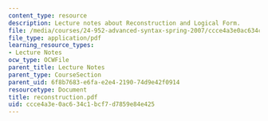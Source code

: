 ```yaml
---
content_type: resource
description: Lecture notes about Reconstruction and Logical Form.
file: /media/courses/24-952-advanced-syntax-spring-2007/ccce4a3e0ac634c1bcf7d7859e84e425_reconstruction.pdf
file_type: application/pdf
learning_resource_types:
- Lecture Notes
ocw_type: OCWFile
parent_title: Lecture Notes
parent_type: CourseSection
parent_uid: 6f8b7683-e6fa-e2e4-2190-74d9e42f0914
resourcetype: Document
title: reconstruction.pdf
uid: ccce4a3e-0ac6-34c1-bcf7-d7859e84e425
---
```

